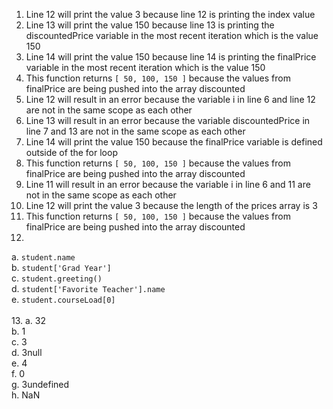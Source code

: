 1. Line 12 will print the value 3 because line 12 is printing the index value
2. Line 13 will print the value 150 because line 13 is printing the discountedPrice variable in the most recent iteration which is the value 150
3. Line 14 will print the value 150 because line 14 is printing the finalPrice variable in the most recent iteration which is the value 150
4. This function returns ```[ 50, 100, 150 ]``` because the values from finalPrice are being pushed into the array discounted
5. Line 12 will result in an error because the variable i in line 6 and line 12 are not in the same scope as each other
6. Line 13 will result in an error because the variable discountedPrice in line 7 and 13 are not in the same scope as each other
7. Line 14 will print the value 150 because the finalPrice variable is defined outside of the for loop
8. This function returns ```[ 50, 100, 150 ]``` because the values from finalPrice are being pushed into the array discounted
9. Line 11 will result in an error because the variable i in line 6 and 11 are not in the same scope as each other
10. Line 12 will print the value 3 because the length of the prices array is 3
11.  This function returns ```[ 50, 100, 150 ]``` because the values from finalPrice are being pushed into the array discounted
12.
  a. ```student.name``` <br />
  b.  ```student['Grad Year']``` <br />
  c.  ```student.greeting()``` <br />
  d.  ```student['Favorite Teacher'].name``` <br />
  e. ```student.courseLoad[0]``` <br /><br />
13. 
  a. 32 <br />
  b. 1 <br />
  c. 3 <br />
  d. 3null <br />
  e. 4 <br />
  f. 0 <br />
  g. 3undefined <br />
  h. NaN <br />
